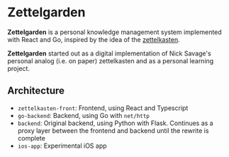 # Zettelgarden

**Zettelgarden** is a personal knowledge management system implemented with React and Go, inspired by the idea of the [zettelkasten](https://zettelkasten.de/introduction/).

**Zettelgarden** started out as a digital implementation of Nick Savage's personal analog (i.e. on paper) zettelkasten and as a personal learning project.

## Architecture

- `zettelkasten-front`: Frontend, using React and Typescript
- `go-backend`: Backend, using Go with `net/http`
- `backend`: Original backend, using Python with Flask. Continues as a proxy layer between the frontend and backend until the rewrite is complete
- `ios-app`: Experimental iOS app
